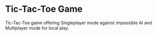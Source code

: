 # Tic-Tac-Toe Game
Tic-Tac-Toe game offering Singleplayer mode against impossible AI and Multiplayer mode for local play.
